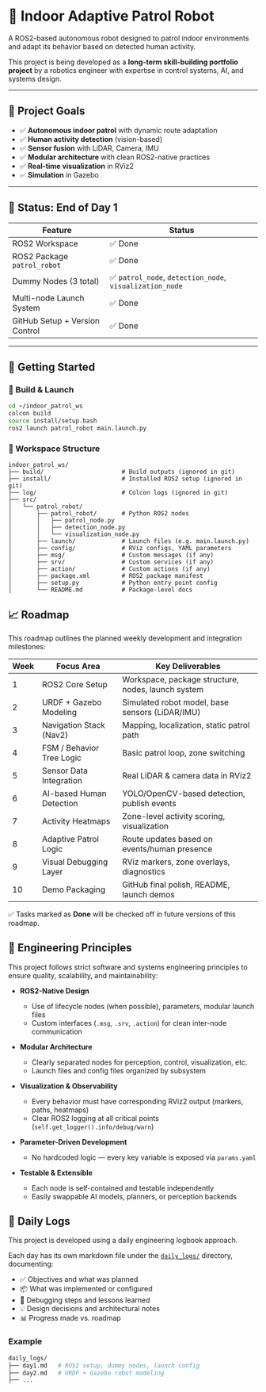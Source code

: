 # 🤖 Indoor Adaptive Patrol Robot

A ROS2-based autonomous robot designed to patrol indoor environments and adapt its behavior based on detected human activity.

This project is being developed as a **long-term skill-building portfolio project** by a robotics engineer with expertise in control systems, AI, and systems design.

---

## 📌 Project Goals

- ✅ **Autonomous indoor patrol** with dynamic route adaptation
- ✅ **Human activity detection** (vision-based)
- ✅ **Sensor fusion** with LiDAR, Camera, IMU
- ✅ **Modular architecture** with clean ROS2-native practices
- ✅ **Real-time visualization** in RViz2
- ✅ **Simulation** in Gazebo

---

## 📅 Status: End of Day 1

| Feature                             | Status |
|------------------------------------|--------|
| ROS2 Workspace                     | ✅ Done |
| ROS2 Package `patrol_robot`       | ✅ Done |
| Dummy Nodes (3 total)             | ✅ `patrol_node`, `detection_node`, `visualization_node` |
| Multi-node Launch System          | ✅ Done |
| GitHub Setup + Version Control    | ✅ Done |

---

## 🚀 Getting Started

### 🔧 Build & Launch

```bash
cd ~/indoor_patrol_ws
colcon build
source install/setup.bash
ros2 launch patrol_robot main.launch.py
```  

### 🧱 Workspace Structure

```plaintext
indoor_patrol_ws/
├── build/                      # Build outputs (ignored in git)
├── install/                    # Installed ROS2 setup (ignored in git)
├── log/                        # Colcon logs (ignored in git)
├── src/
│   └── patrol_robot/
│       ├── patrol_robot/       # Python ROS2 nodes
│       │   ├── patrol_node.py
│       │   ├── detection_node.py
│       │   └── visualization_node.py
│       ├── launch/             # Launch files (e.g. main.launch.py)
│       ├── config/             # RViz configs, YAML parameters
│       ├── msg/                # Custom messages (if any)
│       ├── srv/                # Custom services (if any)
│       ├── action/             # Custom actions (if any)
│       ├── package.xml         # ROS2 package manifest
│       ├── setup.py            # Python entry point config
│       └── README.md           # Package-level docs
```

## 📈 Roadmap

This roadmap outlines the planned weekly development and integration milestones:

| Week | Focus Area                 | Key Deliverables                                   |
|------|----------------------------|----------------------------------------------------|
| 1    | ROS2 Core Setup            | Workspace, package structure, nodes, launch system |
| 2    | URDF + Gazebo Modeling     | Simulated robot model, base sensors (LiDAR/IMU)    |
| 3    | Navigation Stack (Nav2)    | Mapping, localization, static patrol path          |
| 4    | FSM / Behavior Tree Logic  | Basic patrol loop, zone switching                  |
| 5    | Sensor Data Integration    | Real LiDAR & camera data in RViz2                  |
| 6    | AI-based Human Detection   | YOLO/OpenCV-based detection, publish events        |
| 7    | Activity Heatmaps          | Zone-level activity scoring, visualization         |
| 8    | Adaptive Patrol Logic      | Route updates based on events/human presence       |
| 9    | Visual Debugging Layer     | RViz markers, zone overlays, diagnostics           |
| 10   | Demo Packaging             | GitHub final polish, README, launch demos          |

✅ Tasks marked as **Done** will be checked off in future versions of this roadmap.

## 🧠 Engineering Principles

This project follows strict software and systems engineering principles to ensure quality, scalability, and maintainability:

- **ROS2-Native Design**
  - Use of lifecycle nodes (when possible), parameters, modular launch files
  - Custom interfaces (`.msg`, `.srv`, `.action`) for clean inter-node communication

- **Modular Architecture**
  - Clearly separated nodes for perception, control, visualization, etc.
  - Launch files and config files organized by subsystem

- **Visualization & Observability**
  - Every behavior must have corresponding RViz2 output (markers, paths, heatmaps)
  - Clear ROS2 logging at all critical points (`self.get_logger().info/debug/warn`)

- **Parameter-Driven Development**
  - No hardcoded logic — every key variable is exposed via `params.yaml`

- **Testable & Extensible**
  - Each node is self-contained and testable independently
  - Easily swappable AI models, planners, or perception backends

## 📘 Daily Logs

This project is developed using a daily engineering logbook approach.

Each day has its own markdown file under the [`daily_logs/`](daily_logs/) directory, documenting:

- ✅ Objectives and what was planned
- 📦 What was implemented or configured
- 🐞 Debugging steps and lessons learned
- 💡 Design decisions and architectural notes
- 📊 Progress made vs. roadmap

### Example

```bash
daily_logs/
├── day1.md   # ROS2 setup, dummy nodes, launch config
├── day2.md   # URDF + Gazebo robot modeling
├── ...
```

